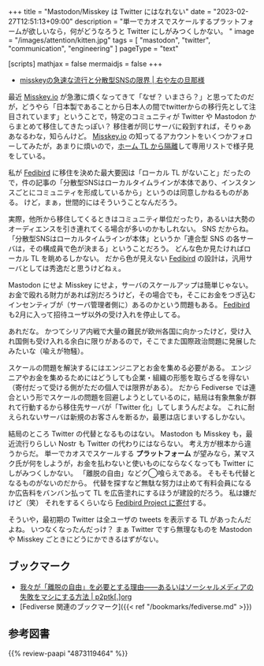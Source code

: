 +++
title = "Mastodon/Misskey は Twitter にはなれない"
date =  "2023-02-27T12:51:13+09:00"
description = "単一でカオスでスケールするプラットフォームが欲しいなら，何がどうなろうと Twitter にしがみつくしかない。 "
image = "/images/attention/kitten.jpg"
tags = [ "mastodon", "twitter", "communication", "engineering" ]
pageType = "text"

[scripts]
  mathjax = false
  mermaidjs = false
+++

- [misskeyの急速な流行と分散型SNSの限界 | 右や左の旦那様](https://givemegohan.xyz/2023/02/26/misskey%e3%81%ae%e6%80%a5%e9%80%9f%e3%81%aa%e6%b5%81%e8%a1%8c%e3%81%a8%e5%88%86%e6%95%a3%e5%9e%8bsns%e3%81%ae%e9%99%90%e7%95%8c/)

最近 [Misskey.io] が急激に煩くなってきて「なぜ？ いまさら？」と思ってたのだが，どうやら「日本製であることから日本人の間でtwitterからの移行先として注目されています」ということで，特定のコミュニティが Twitter や Mastodon からまとめて移住してきたっぽい？ 移住者が同じサーバに殺到すれば，そりゃああなるわな，知らんけど。
[Misskey.io] の知ってるアカウントをいくつかフォローしてみたが，あまりに煩いので，[ホーム TL から隔離](https://fedibird.com/@spiegel/109930674837957927)して専用リストで様子見をしている。

私が [Fedibird] に移住を決めた最大要因は「ローカル TL がないこと」だったので，件の記事の「分散型SNSはローカルタイムラインが本体であり、インスタンスごとにコミュニティを形成しているから」というのは同意しかねるものがある。
けど，まぁ，世間的にはそういうことなんだろう。

実際，他所から移住してくるときはコミュニティ単位だったり，あるいは大勢のオーディエンスを引き連れてくる場合が多いのかもしれない。
SNS だからね。
「分散型SNSはローカルタイムラインが本体」というか「連合型 SNS の各サーバは，その構成員で色が決まる」ということだろう。
どんな色か見たければローカル TL を眺めるしかない。
だから色が見えない [Fedibird] の設計は，汎用サーバとしては秀逸だと思うけどねぇ。

Mastodon にせよ Misskey にせよ，サーバのスケールアップは簡単じゃない。
お金で殴れる財力があれば別だろうけど，その場合でも，そこにお金をつぎ込むインセンティブが（サーバ管理者側に）あるのかという問題もある。
[Fedibird] も2月に入って招待ユーザ以外の受け入れを停止してる。

あれだな。
かつてシリア内戦で大量の難民が欧州各国に向かったけど，受け入れ国側も受け入れる余白に限りがあるので，そこでまた国際政治問題に発展したみたいな（喩えが物騒）。

スケールの問題を解決するにはエンジニアとお金を集める必要がある。
エンジニアやお金を集めるためにはどうしても企業・組織の形態を取らざるを得ない（寄付だって受ける側がただの個人では限界がある）。
だから Fediverse では連合という形でスケールの問題を回避しようとしているのに，結局は有象無象が群れて行動するから移住先サーバが「Twitter 化」してしまうんだよな。
これに耐えられないサーバは新規のお客さんを断るか，最悪は店じまいするしかない。

結局のところ Twitter の代替となるものはない。
Mastodon も Misskey も，最近流行りらしい Nostr も Twitter の代わりにはならない。
考え方が根本から違うからだ。
単一でカオスでスケールする **プラットフォーム** が望みなら，某マスク氏が何をしようが，お金を払わないと使いものにならなくなっても Twitter にしがみつくしかない。
「離脱の自由」などク◯喰らえである。
そもそも代替となるものがないのだから。
代替を探すなど無駄な努力は止めて有料会員になるか広告料をバンバン払って TL を広告塗れにするほうが建設的だろう。
私は嫌だけど（笑） それをするくらいなら [Fedibird Project に寄付](https://opencollective.com/fedibird-project "Fedibird Project - Open Collective")する。

そういや，最初期の Twitter は全ユーザの tweets を表示する TL があったんだよね。
いつなくなったんだっけ？ まぁ Twitter ですら無理なものを Mastodon や Misskey ごときにどうにかできるはずがない。

## ブックマーク

- [我々が「離脱の自由」を必要とする理由――あるいはソーシャルメディアの失敗をマシにする方法 | p2ptk[.]org](https://p2ptk.org/freedom-of-speech/4214)
- [Fediverse 関連のブックマーク]({{< ref "/bookmarks/fediverse.md" >}})

[Misskey.io]: https://misskey.io/
[Fedibird]: https://fedibird.com/

## 参考図書

{{% review-paapi "4873119464" %}} <!-- ユニコーン企業のひみつ -->
